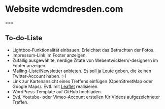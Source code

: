 # Website wdcmdresden.com
===
## To-do-Liste
* Lightbox-Funktionalität einbauen. Erleichtet das Betrachten der Fotos.
* Impressum-Link im Footer anzeigen.
* Zufällig ausgewählte, nerdige Zitate von Webentwicklern/-designern im Footer anzeigen.
* Mailing-Liste/Newsletter anbieten. Es soll ja Leute geben, die keinen Twitter-Account haben. :-)
* Link zur Kartenansicht eines Treffens einfügen (OpenStreetMap oder Google Maps). Evtl. mit [Leaflet](http://leaflet.cloudmade.com/) realisieren.
* WordPress-Template auf GitHub hochladen.
* Evtl. Youtube- oder Vimeo-Account erstellen für Videos aufgezeichneter Treffen.